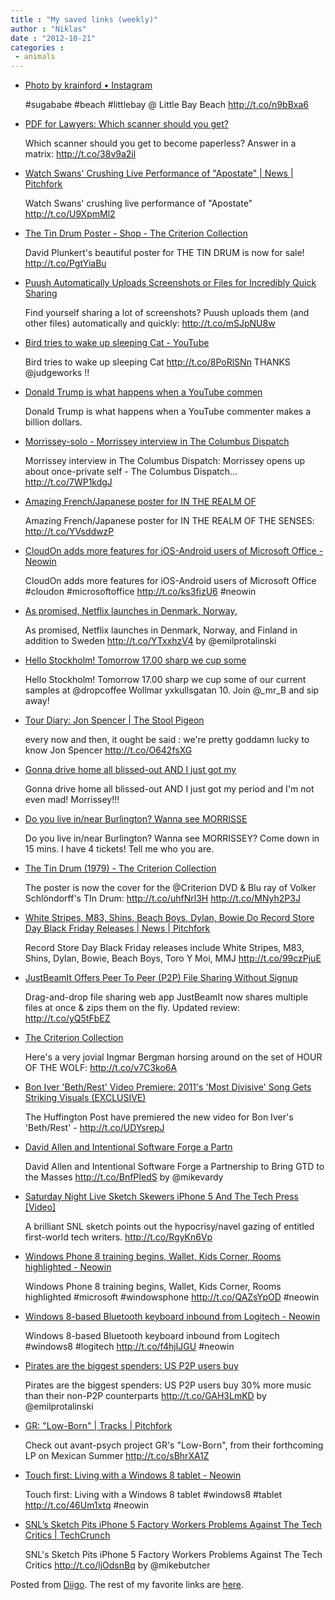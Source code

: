 ```yaml
---
title : "My saved links (weekly)"
author : "Niklas"
date : "2012-10-21"
categories : 
 - animals
---
```


- [Photo by krainford • Instagram](http://instagram.com/p/Q_HbsZD5jw/)
    
    #sugababe #beach #littlebay @ Little Bay Beach http://t.co/n9bBxa6
    
    
- [PDF for Lawyers: Which scanner should you get?](http://www.pdfforlawyers.com/2012/08/which-scanner-should-you-get.html)
    
    Which scanner should you get to become paperless? Answer in a matrix: http://t.co/38v9a2il
    
- [Watch Swans' Crushing Live Performance of "Apostate" | News | Pitchfork](http://pitchfork.com/news/48282-watch-swans-crushing-live-performance-of-apostate/)
    
    Watch Swans' crushing live performance of "Apostate" http://t.co/U9XpmMl2
    
- [The Tin Drum Poster - Shop - The Criterion Collection](http://www.criterion.com/shop_products/95-the-tin-drum-poster)
    
    David Plunkert's beautiful poster for THE TIN DRUM is now for sale! http://t.co/PgtYiaBu
    
- [Puush Automatically Uploads Screenshots or Files for Incredibly Quick Sharing](http://lifehacker.com/5953142/puush-automatically-uploads-screenshots-or-files-for-incredibly-quick-sharing?utm_campaign=socialflow_lifehacker_twitter&utm_source=lifehacker_twitter&utm_medium=socialflow)
    
    Find yourself sharing a lot of screenshots? Puush uploads them (and other files) automatically and quickly: http://t.co/mSJpNU8w
    
- [Bird tries to wake up sleeping Cat - YouTube](http://www.youtube.com/watch?v=12jZ6_da5Zg&sns=tw)
    
    Bird tries to wake up sleeping Cat http://t.co/8PoRlSNn THANKS @judgeworks !!
    
- [Donald Trump is what happens when a YouTube commen](http://www.diigo.com/item/note/yyfb/jbiv)
    
    Donald Trump is what happens when a YouTube commenter makes a billion dollars.
    
- [Morrissey-solo - Morrissey interview in The Columbus Dispatch](http://www.morrissey-solo.com/content/950-Morrissey-interview-in-The-Columbus-Dispatch)
    
    Morrissey interview in The Columbus Dispatch: Morrissey opens up about once-private self - The Columbus Dispatch... http://t.co/7WP1kdgJ
    
- [Amazing French/Japanese poster for IN THE REALM OF](http://t.co/YVsddwzP)
    
    Amazing French/Japanese poster for IN THE REALM OF THE SENSES: http://t.co/YVsddwzP
    
- [CloudOn adds more features for iOS-Android users of Microsoft Office - Neowin](http://www.neowin.net/news/cloudon-adds-more-features-for-ios-android-users-of-microsoft-office?utm_source=twitterfeed&utm_medium=twitter)
    
    CloudOn adds more features for iOS-Android users of Microsoft Office #cloudon #microsoftoffice http://t.co/ks3fizU6 #neowin
    
    
- [As promised, Netflix launches in Denmark, Norway,](http://t.co/YTxxhzV4)
    
    As promised, Netflix launches in Denmark, Norway, and Finland in addition to Sweden http://t.co/YTxxhzV4 by @emilprotalinski
    
- [Hello Stockholm! Tomorrow 17.00 sharp we cup some](http://www.diigo.com/item/note/yyfb/pu9r)
    
    Hello Stockholm! Tomorrow 17.00 sharp we cup some of our current samples at @dropcoffee Wollmar yxkullsgatan 10. Join @\_mr\_B and sip away!
    
- [Tour Diary: Jon Spencer | The Stool Pigeon](http://www.thestoolpigeon.co.uk/features/tour-diary-jon-spencer-blues-explosion-europe-2012-meat-bones.html)
    
    every now and then, it ought be said : we're pretty goddamn lucky to know Jon Spencer http://t.co/O642fsXG
    
- [Gonna drive home all blissed-out AND I just got my](http://www.diigo.com/item/note/yyfb/sxqo)
    
    Gonna drive home all blissed-out AND I just got my period and I'm not even mad! Morrissey!!!
    
- [Do you live in/near Burlington? Wanna see MORRISSE](http://www.diigo.com/item/note/yyfb/9emj)
    
    Do you live in/near Burlington? Wanna see MORRISSEY? Come down in 15 mins. I have 4 tickets! Tell me who you are.
    
- [The Tin Drum (1979) - The Criterion Collection](http://www.criterion.com/films/789-the-tin-drum)
    
    The poster is now the cover for the @Criterion DVD & Blu ray of Volker Schlöndorff's TIn Drum: http://t.co/uhfNrl3H http://t.co/MNyh2P3J
    
- [White Stripes, M83, Shins, Beach Boys, Dylan, Bowie Do Record Store Day Black Friday Releases | News | Pitchfork](http://pitchfork.com/news/48221-white-stripes-m83-shins-beach-boys-dylan-bowie-do-record-store-day-black-friday-releases/)
    
    Record Store Day Black Friday releases include White Stripes, M83, Shins, Dylan, Bowie, Beach Boys, Toro Y Moi, MMJ http://t.co/99czPjuE
    
- [JustBeamIt Offers Peer To Peer (P2P) File Sharing Without Signup](http://www.addictivetips.com/internet-tips/justbeamit-offers-peer-to-peer-p2p-file-sharing-without-signup/)
    
    Drag-and-drop file sharing web app JustBeamIt now shares multiple files at once & zips them on the fly. Updated review: http://t.co/yQ5tFbEZ
    
- [The Criterion Collection](http://criterioncollection.tumblr.com/post/33714791119/liv-ullmann-and-ingmar-bergman-on-the-set-of-hour)
    
    Here's a very jovial Ingmar Bergman horsing around on the set of HOUR OF THE WOLF: http://t.co/v7C3ko6A
    
- [Bon Iver 'Beth/Rest' Video Premiere: 2011's 'Most Divisive' Song Gets Striking Visuals (EXCLUSIVE)](http://www.huffingtonpost.com/2012/10/16/bon-iver-beth-rest-video_n_1968978.html?1350396135)
    
    The Huffington Post have premiered the new video for Bon Iver's 'Beth/Rest' - http://t.co/UDYsrepJ
    
- [David Allen and Intentional Software Forge a Partn](http://t.co/BnfPIedS)
    
    David Allen and Intentional Software Forge a Partnership to Bring GTD to the Masses http://t.co/BnfPIedS by @mikevardy
    
- [Saturday Night Live Sketch Skewers iPhone 5 And The Tech Press \[Video\]](http://www.readwriteweb.com/mobile/2012/10/saturday-night-live-sketch-skewers-iphone-5-and-the-tech-press-video.php)
    
    A brilliant SNL sketch points out the hypocrisy/navel gazing of entitled first-world tech writers. http://t.co/RgyKn6Vp
    
- [Windows Phone 8 training begins, Wallet, Kids Corner, Rooms highlighted - Neowin](http://www.neowin.net/news/windows-phone-8-training-begins-wallet-kids-corner-rooms-highlighted?utm_source=twitterfeed&utm_medium=twitter)
    
    Windows Phone 8 training begins, Wallet, Kids Corner, Rooms highlighted #microsoft #windowsphone http://t.co/QAZsYpOD #neowin
    
    
- [Windows 8-based Bluetooth keyboard inbound from Logitech - Neowin](http://www.neowin.net/news/windows-8-based-bluetooth-keyboard-inbound-from-logitech?utm_source=twitterfeed&utm_medium=twitter)
    
    Windows 8-based Bluetooth keyboard inbound from Logitech #windows8 #logitech http://t.co/f4hjIJGU #neowin
    
    
- [Pirates are the biggest spenders: US P2P users buy](http://t.co/GAH3LmKD)
    
    Pirates are the biggest spenders: US P2P users buy 30% more music than their non-P2P counterparts http://t.co/GAH3LmKD by @emilprotalinski
    
- [GR: "Low-Born" | Tracks | Pitchfork](http://pitchfork.com/reviews/tracks/14444-low-born/)
    
    Check out avant-psych project GR's "Low-Born", from their forthcoming LP on Mexican Summer http://t.co/sBhrXA1Z
    
- [Touch first: Living with a Windows 8 tablet - Neowin](http://www.neowin.net/news/touch-first-living-with-a-windows-8-tablet?utm_source=twitterfeed&utm_medium=twitter)
    
    Touch first: Living with a Windows 8 tablet #windows8 #tablet http://t.co/46Um1xtq #neowin
    
    
- [SNL’s Sketch Pits iPhone 5 Factory Workers Problems Against The Tech Critics | TechCrunch](http://techcrunch.com/2012/10/14/snls-sketch-pits-iphone-5-factory-workers-problems-against-the-tech-critics/)
    
    SNL's Sketch Pits iPhone 5 Factory Workers Problems Against The Tech Critics http://t.co/ljOdsnBq by @mikebutcher
    

Posted from [Diigo](http://www.diigo.com). The rest of my favorite links are [here](http://www.diigo.com/user/npivic).
